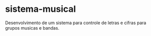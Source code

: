 # sistema-musical
Desenvolvimento de um sistema para controle de letras e cifras para grupos musicas e bandas.
